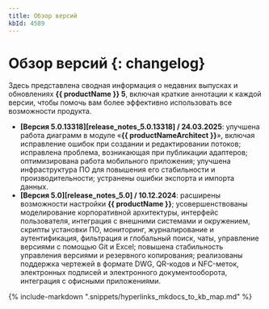 ```yaml
---
title: Обзор версий
kbId: 4589
---
```


# Обзор версий {: changelog}

Здесь представлена сводная информация о недавних выпусках и обновлениях **{{ productName }} 5**, включая краткие аннотации к каждой версии, чтобы помочь вам более эффективно использовать все возможности продукта.

- **[Версия 5.0.13318][release_notes_5.0.13318] / 24.03.2025**: улучшена работа диаграмм в модуле «**{{ productNameArchitect }}**», включая исправление ошибок при создании и редактировании потоков; исправлена проблема, возникающая при публикации адаптеров; оптимизирована работа мобильного приложения; улучшена инфраструктура ПО для повышения его стабильности и производительности; устранены ошибки экспорта и импорта данных.
- **[Версия 5.0][release_notes_5.0] / 10.12.2024**: расширены возможности настройки **{{ productName }}**; усовершенствованы моделирование корпоративной архитектуры, интерфейс пользователя, интеграция с внешними системами и окружением, скрипты установки ПО, мониторинг, журналирование и аутентификация, фильтрация и глобальный поиск, чаты, управление версиями с помощью Git и Excel; повышена стабильность управления версиями и резервного копирования; реализованы поддержка чертежей в формате DWG, QR-кодов и NFC-меток, электронных подписей и электронного документооборота, интеграция с офисными приложениями.

{% include-markdown ".snippets/hyperlinks_mkdocs_to_kb_map.md" %}

